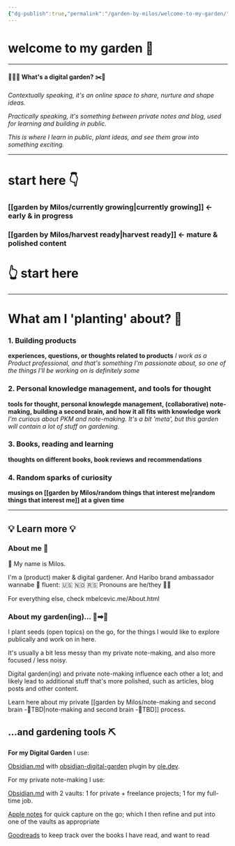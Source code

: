 ```yaml
---
{"dg-publish":true,"permalink":"/garden-by-milos/welcome-to-my-garden/","tags":"gardenEntry"}
---
```



# welcome to my garden 🏡

---
#### 👨🏻‍🌾 What's a digital garden? ✂️🌳​

*Contextually speaking, it's an online space to share, nurture and shape ideas.* 

*Practically speaking, it's something between private notes and blog, used for learning and building in public.*

*This is where I learn in public, plant ideas, and see them grow into something exciting.*


----

# start here 👇

### [[garden by Milos/currently growing\|currently growing]] <- early & in progress

### [[garden by Milos/harvest ready\|harvest ready]] <- mature & polished content

# 👆 start here

---




# What am I 'planting' about?  🌱 

### **1. Building products**

**experiences, questions, or thoughts related to products**
*I work as a Product professional, and that's something I'm passionate about, so one of the things I'll be working on is definitely some* 

### **2. Personal knowledge management, and tools for thought**

**tools for thought, personal knowlegde management, (collaborative) note-making, building a second brain, and how it all fits with knowledge work**
*I'm curious about PKM and note-making. It's a bit 'meta', but this garden will contain a lot of stuff on gardening.*

### **3. Books, reading and learning**

**thoughts on different books, book reviews and recommendations**

### **4. Random sparks of curiosity**

**musings on [[garden by Milos/random things that interest me\|random things that interest me]] at a given time**

----


## 💡 Learn more 💡

### About me 👷

👋 My name is Milos. 

I'm a (product) maker & digital gardener.
And Haribo brand ambassador wannabe 🐻
fluent: 🇺🇸 🇳🇴 🇷🇸 
Pronouns are he/they 🏳️‍🌈 

For everything else, check mbelcevic.me/About.html

### About my garden(ing)... 🌱➡🌳

I plant seeds (open topics) on the go, for the things I would like to explore publically and work on in here.

It's usually a bit less messy than my private note-making, and also more focused / less noisy.

Digital garden(ing) and private note-making influence each other a lot; and likely lead to additional stuff that's more polished, such as articles, blog posts and other content.

Learn here about my private [[garden by Milos/note-making and second brain -🚧TBD\|note-making and second brain -🚧TBD]] process.

## ...and gardening tools ⛏️

**For my Digital Garden** I use:

[Obsidian.md](https://obsidian.md/) with [obsidian-digital-garden](https://github.com/oleeskild/obsidian-digital-garden) plugin by [ole.dev](https://ole.dev/).

For my private note-making I use:

[Obsidian.md](https://obsidian.md/) with 2 vaults: 1 for private + freelance projects; 1 for my full-time job.

[Apple notes](https://support.apple.com/en-us/HT205773) for quick capture on the go; which I then refine and put into one of the vaults as appropriate

[Goodreads](https://www.goodreads.com/author/show/15483285.Milo_Bel_evi_) to keep track over the books I have read, and want to read

